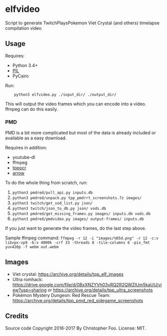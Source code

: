 # elfvideo
Script to generate TwitchPlaysPokemon Viet Crystal (and others) timelapse compilation video


## Usage

Requires:

* Python 3.4+
* [PIL](https://pillow.readthedocs.io)
* PyCairo

Run:

        python3 elfvideo.py ./input_dir/ ./output_dir/

This will output the video frames which you can encode into a video. ffmpeg can do this easily.

### PMD

PMD is a bit more complicated but most of the data is already included or available as a easy download.

Requires in addition:

* youtube-dl
* ffmpeg
* [tppocr](https://github.com/chfoo/tppocr)
* [arrow](https://arrow.readthedocs.io/en/latest/)

To do the whole thing from scratch, run:

1. `python3 pmdred/pull_api.py inputs.db`
2. `python3 pmdred/unpack.py tpp_pmdrrt_screenshots.7z images/`
3. `python3 twitch/get_vod_list.py json/`
4. `python3 twitch/json_to_db.py json/ vods.db`
5. `python3 pmdred/get_missing_frames.py images/ inputs.db vods.db`
6. `python3 pmdred/pmdvideo.py images/ output-frames/ inputs.db`

If you just want to generate the video frames, do the last step above.

Sample ffmpeg command: `ffmpeg -r 12 -i "images/%05d.png" -r 12 -c:v libvpx-vp9 -b:v 4000k -crf 33 -threads 8 -tile-columns 6 -pix_fmt yuv420p -f webm out.webm`


## Images

* Viet crystal: https://archive.org/details/tpp_elf_images
* Ultra romhack: https://drive.google.com/file/d/0BxXNZYVh03vRQ2R2QWZIUm5kaUU/view?usp=sharing or https://archive.org/details/tpp_ultra_screenshots
* Pokémon Mystery Dungeon: Red Rescue Team: https://archive.org/details/tpp_pmd_red_sidegame_screenshots

## Credits

Source code Copyright 2016-2017 By Christopher Foo. License: MIT.



